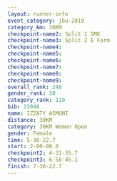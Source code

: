 ```yaml
---
layout: runner-info 
event_category: jbu-2019 
category_km: 30KM 
checkpoint-name2: Split 1 SMK 
checkpoint-name3: Split 2 E Farm 
checkpoint-name4: 
checkpoint-name5: 
checkpoint-name6: 
checkpoint-name7: 
checkpoint-name8: 
checkpoint-name9: 
overall_rank: 240
gender_rank: 30
category_rank: 119
bib: 33048
name: IZZATY ASMUNI
distance: 30KM
category: 30KM Women Open
gender: Female
time: 5-36-22.7
start: 2-00-00.0
checkpoint2: 4-31-35.7
checkpoint3: 6-58-45.1
finish: 7-36-22.7
---
```

